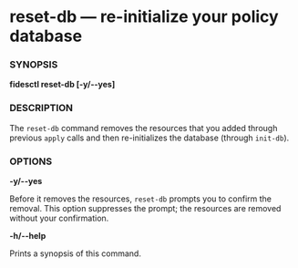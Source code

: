 # reset-db &mdash; re-initialize your policy database

### SYNOPSIS

**fidesctl reset-db [-y/--yes]**

### DESCRIPTION

The `reset-db` command removes the resources that you added through previous `apply` calls and then re-initializes the database (through `init-db`).

### OPTIONS

**-y/--yes**

Before it removes the resources, `reset-db` prompts you to confirm the removal. This option suppresses the prompt; the resources are removed without your confirmation.

**-h/--help**

Prints a synopsis of this command.



